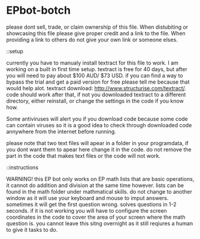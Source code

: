 # EPbot-botch
please dont sell, trade, or claim ownership of this file.
When distubiting or showcasing this file please give proper credit and a link to the file.
When providing a link to others do not give your own link or someone elses.

::setup

currently you have to manualy install textract for this file to work.
I am working on a built in first time setup.
textract is free for 40 days, but after you will need to pay about $100 AUD/ $73 USD.
if you can find a way to bypass the trial and get a paid version for free please tell me because that would help alot.
textract download: http://www.structurise.com/textract/.
code should work after that, if not you downloaded textract to a different directory, either reinstall, or change the settings in the code if you know how.

Some antiviruses will alert you if you download code because some code can contain viruses so it is a good idea to check through downloaded code annywhere from the internet before running.

please note that two text files will apear in a folder in your programdata, if you dont want them to apear here change it in the code.
do not remove the part in the code that makes text files or the code will not work.

::instructions

WARNING! this EP bot only works on EP math lists that are basic operations, it cannot do addition and division at the same time however.
lists can be found in the math folder under mathmatical skills.
do not change to another window as it will use your keyboard and mouse to imput answers.
sometimes it will get the first question wrong.
solves questions in 1-2 seconds.
if it is not working you will have to configure the screen coordinates in the code to cover the area of your screen where the math question is.
you cannot leave this sitng overnight as it still reqiures a human to give it tasks to do.
